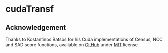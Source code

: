 # cudaTransf

## Acknowledgement

Thanks to Kostantinos Batsos for his Cuda implementations of Census, NCC and SAD score functions, available on [GitHub](https://github.com/kbatsos/Real-Time-Stereo) under [MIT](https://github.com/kbatsos/Real-Time-Stereo/blob/master/LICENSE) license.

